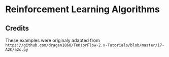 # Reinforcement Learning Algorithms

## Credits
These examples were originaly adapted from 
`https://github.com/dragen1860/TensorFlow-2.x-Tutorials/blob/master/17-A2C/a2c.py`